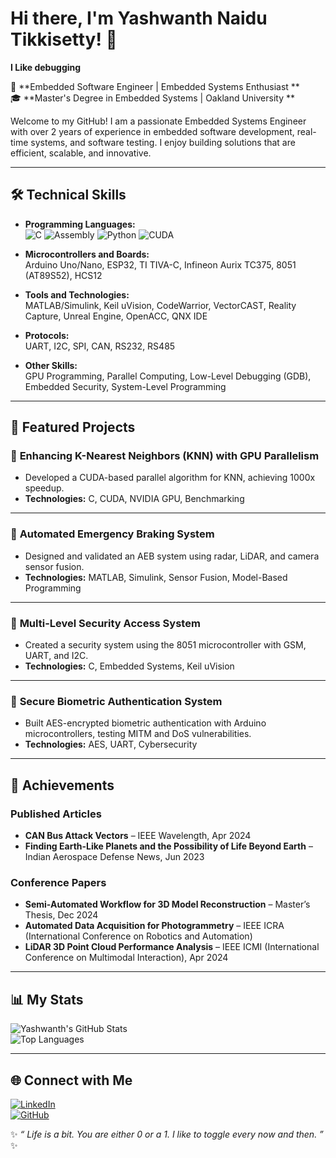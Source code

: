 # Hi there, I'm Yashwanth Naidu Tikkisetty! 👋

**I Like debugging**

🔧 **Embedded Software Engineer | Embedded Systems Enthusiast **  
🎓 **Master's Degree in Embedded Systems | Oakland University **  

Welcome to my GitHub! I am a passionate Embedded Systems Engineer with over 2 years of experience in embedded software development, real-time systems, and software testing. I enjoy building solutions that are efficient, scalable, and innovative.  

---

## 🛠️ Technical Skills

- **Programming Languages:**  
  ![C](https://img.shields.io/badge/-C-blue) ![Assembly](https://img.shields.io/badge/-Assembly-green) ![Python](https://img.shields.io/badge/-Python-yellow) ![CUDA](https://img.shields.io/badge/-CUDA-blue)  

- **Microcontrollers and Boards:**  
  Arduino Uno/Nano, ESP32, TI TIVA-C, Infineon Aurix TC375, 8051 (AT89S52), HCS12  

- **Tools and Technologies:**  
  MATLAB/Simulink, Keil uVision, CodeWarrior, VectorCAST, Reality Capture, Unreal Engine, OpenACC, QNX IDE  

- **Protocols:**  
  UART, I2C, SPI, CAN, RS232, RS485  

- **Other Skills:**  
  GPU Programming, Parallel Computing, Low-Level Debugging (GDB), Embedded Security, System-Level Programming  

---

## 📂 Featured Projects

### 🔹 **Enhancing K-Nearest Neighbors (KNN) with GPU Parallelism**
- Developed a CUDA-based parallel algorithm for KNN, achieving 1000x speedup.  
- **Technologies:** C, CUDA, NVIDIA GPU, Benchmarking  

---

### 🔹 **Automated Emergency Braking System**
- Designed and validated an AEB system using radar, LiDAR, and camera sensor fusion.  
- **Technologies:** MATLAB, Simulink, Sensor Fusion, Model-Based Programming  

---

### 🔹 **Multi-Level Security Access System**
- Created a security system using the 8051 microcontroller with GSM, UART, and I2C.  
- **Technologies:** C, Embedded Systems, Keil uVision  

---

### 🔹 **Secure Biometric Authentication System**
- Built AES-encrypted biometric authentication with Arduino microcontrollers, testing MITM and DoS vulnerabilities.  
- **Technologies:** AES, UART, Cybersecurity  

---

## 🌟 Achievements

### Published Articles  
- **CAN Bus Attack Vectors** – IEEE Wavelength, Apr 2024  
- **Finding Earth-Like Planets and the Possibility of Life Beyond Earth** – Indian Aerospace Defense News, Jun 2023  

### Conference Papers  
- **Semi-Automated Workflow for 3D Model Reconstruction** – Master’s Thesis, Dec 2024  
- **Automated Data Acquisition for Photogrammetry** – IEEE ICRA (International Conference on Robotics and Automation)  
- **LiDAR 3D Point Cloud Performance Analysis** – IEEE ICMI (International Conference on Multimodal Interaction), Apr 2024  

---

## 📊 My Stats
![Yashwanth's GitHub Stats](https://github-readme-stats.vercel.app/api?username=T-Yashwanth-Naidu&show_icons=true&theme=radical)  
![Top Languages](https://github-readme-stats.vercel.app/api/top-langs/?username=T-Yashwanth-Naidu&layout=compact&theme=radical)  

---

## 🌐 Connect with Me
[![LinkedIn](https://img.shields.io/badge/-LinkedIn-blue?style=flat&logo=LinkedIn)](https://linkedin.com/in/t-yashwanth-naidu-887633156)  
[![GitHub](https://img.shields.io/badge/-GitHub-black?style=flat&logo=GitHub)](https://github.com/T-Yashwanth-Naidu)  

✨ *“ Life is a bit. You are either 0 or a 1. I like to toggle every now and then. ”* ✨
